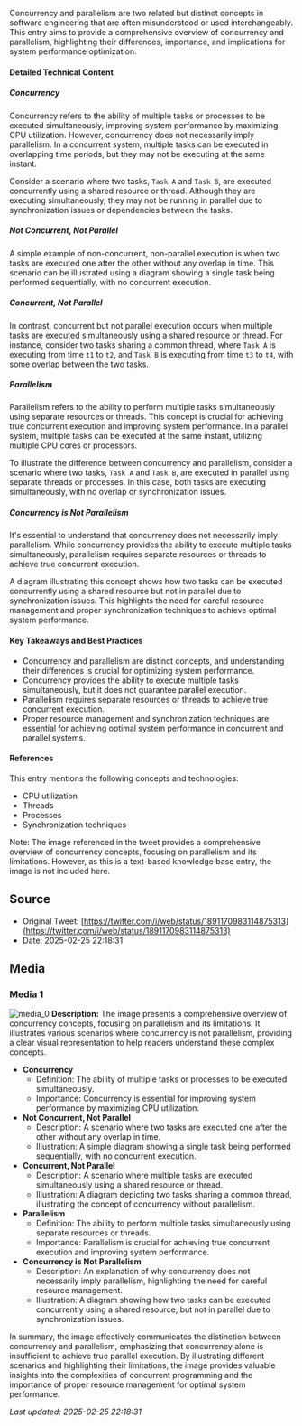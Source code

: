 Concurrency and parallelism are two related but distinct concepts in software engineering that are often misunderstood or used interchangeably. This entry aims to provide a comprehensive overview of concurrency and parallelism, highlighting their differences, importance, and implications for system performance optimization.

#### Detailed Technical Content
##### Concurrency
Concurrency refers to the ability of multiple tasks or processes to be executed simultaneously, improving system performance by maximizing CPU utilization. However, concurrency does not necessarily imply parallelism. In a concurrent system, multiple tasks can be executed in overlapping time periods, but they may not be executing at the same instant.

Consider a scenario where two tasks, `Task A` and `Task B`, are executed concurrently using a shared resource or thread. Although they are executing simultaneously, they may not be running in parallel due to synchronization issues or dependencies between the tasks.

##### Not Concurrent, Not Parallel
A simple example of non-concurrent, non-parallel execution is when two tasks are executed one after the other without any overlap in time. This scenario can be illustrated using a diagram showing a single task being performed sequentially, with no concurrent execution.

##### Concurrent, Not Parallel
In contrast, concurrent but not parallel execution occurs when multiple tasks are executed simultaneously using a shared resource or thread. For instance, consider two tasks sharing a common thread, where `Task A` is executing from time `t1` to `t2`, and `Task B` is executing from time `t3` to `t4`, with some overlap between the two tasks.

##### Parallelism
Parallelism refers to the ability to perform multiple tasks simultaneously using separate resources or threads. This concept is crucial for achieving true concurrent execution and improving system performance. In a parallel system, multiple tasks can be executed at the same instant, utilizing multiple CPU cores or processors.

To illustrate the difference between concurrency and parallelism, consider a scenario where two tasks, `Task A` and `Task B`, are executed in parallel using separate threads or processes. In this case, both tasks are executing simultaneously, with no overlap or synchronization issues.

##### Concurrency is Not Parallelism
It's essential to understand that concurrency does not necessarily imply parallelism. While concurrency provides the ability to execute multiple tasks simultaneously, parallelism requires separate resources or threads to achieve true concurrent execution.

A diagram illustrating this concept shows how two tasks can be executed concurrently using a shared resource but not in parallel due to synchronization issues. This highlights the need for careful resource management and proper synchronization techniques to achieve optimal system performance.

#### Key Takeaways and Best Practices
* Concurrency and parallelism are distinct concepts, and understanding their differences is crucial for optimizing system performance.
* Concurrency provides the ability to execute multiple tasks simultaneously, but it does not guarantee parallel execution.
* Parallelism requires separate resources or threads to achieve true concurrent execution.
* Proper resource management and synchronization techniques are essential for achieving optimal system performance in concurrent and parallel systems.

#### References
This entry mentions the following concepts and technologies:
* CPU utilization
* Threads
* Processes
* Synchronization techniques

Note: The image referenced in the tweet provides a comprehensive overview of concurrency concepts, focusing on parallelism and its limitations. However, as this is a text-based knowledge base entry, the image is not included here.
## Source

- Original Tweet: [https://twitter.com/i/web/status/1891170983114875313](https://twitter.com/i/web/status/1891170983114875313)
- Date: 2025-02-25 22:18:31


## Media

### Media 1
![media_0](./media_0.jpg)
**Description:** The image presents a comprehensive overview of concurrency concepts, focusing on parallelism and its limitations. It illustrates various scenarios where concurrency is not parallelism, providing a clear visual representation to help readers understand these complex concepts.

* **Concurrency**
	+ Definition: The ability of multiple tasks or processes to be executed simultaneously.
	+ Importance: Concurrency is essential for improving system performance by maximizing CPU utilization.
* **Not Concurrent, Not Parallel**
	+ Description: A scenario where two tasks are executed one after the other without any overlap in time.
	+ Illustration: A simple diagram showing a single task being performed sequentially, with no concurrent execution.
* **Concurrent, Not Parallel**
	+ Description: A scenario where multiple tasks are executed simultaneously using a shared resource or thread.
	+ Illustration: A diagram depicting two tasks sharing a common thread, illustrating the concept of concurrency without parallelism.
* **Parallelism**
	+ Definition: The ability to perform multiple tasks simultaneously using separate resources or threads.
	+ Importance: Parallelism is crucial for achieving true concurrent execution and improving system performance.
* **Concurrency is Not Parallelism**
	+ Description: An explanation of why concurrency does not necessarily imply parallelism, highlighting the need for careful resource management.
	+ Illustration: A diagram showing how two tasks can be executed concurrently using a shared resource, but not in parallel due to synchronization issues.

In summary, the image effectively communicates the distinction between concurrency and parallelism, emphasizing that concurrency alone is insufficient to achieve true parallel execution. By illustrating different scenarios and highlighting their limitations, the image provides valuable insights into the complexities of concurrent programming and the importance of proper resource management for optimal system performance.

*Last updated: 2025-02-25 22:18:31*
